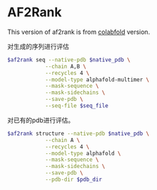 # AF2Rank
This version of af2rank is from [colabfold](https://colab.research.google.com/github/sokrypton/ColabDesign/blob/main/af/examples/AF2Rank.ipynb#scrollTo=UCUZxJdbBjZt) version.

对生成的序列进行评估

```bash
$af2rank seq --native-pdb $native_pdb \
            --chain A,B \
            --recycles 4 \
            --model-type alphafold-multimer \
            --mask-sequence \
            --mask-sidechains \
            --save-pdb \
            --seq-file $seq_file
```

对已有的pdb进行评估。
```bash
$af2rank structure --native-pdb $native_pdb \
            --chain A \
            --recycles 4 \
            --model-type alphafold \
            --mask-sequence \
            --mask-sidechains \
            --save-pdb \
            --pdb-dir $pdb_dir
```